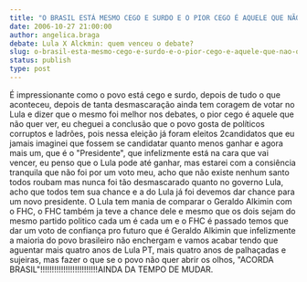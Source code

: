 ```yaml
---
title: "O BRASIL ESTÁ MESMO CEGO E SURDO E O PIOR CEGO É AQUELE QUE NÃO QUER VER".
date: 2006-10-27 21:00:00
author: angelica.braga
debate: Lula X Alckmin: quem venceu o debate?
slug: o-brasil-esta-mesmo-cego-e-surdo-e-o-pior-cego-e-aquele-que-nao-quer-ver
status: publish 
type: post
---
```


É impressionante como o povo está cego e surdo, depois de tudo o que aconteceu, depois de tanta desmascaração ainda tem coragem de votar no Lula e dizer que o mesmo foi melhor nos debates, o pior cego é aquele que não quer ver, eu cheguei a conclusão que o povo gosta de políticos corruptos e ladrões, pois nessa eleição já foram eleitos 2candidatos que eu jamais imaginei que fossem se candidatar quanto menos ganhar e agora mais um, que é o "Presidente", que infelizmente está na cara que vai vencer, eu penso que o Lula pode até ganhar, mas estarei com a consiência tranquila que não foi por um voto meu, acho que não existe nenhum santo todos roubam mas nunca foi tão desmascarado quanto no governo Lula, acho que todos tem sua chance e a do Lula já foi devemos dar chance para um novo presidente. O Lula tem mania de comparar o Geraldo Alkimin com o FHC, o FHC também ja teve a chance dele e mesmo que os dois sejam do mesmo partido politico cada um é cada um e o FHC é passado temos que dar um voto de confiança pro futuro que é Geraldo Alkimin que infelizmente a maioria do povo brasileiro não enchergam e vamos acabar tendo que aguentar mais quatro anos de Lula PT, mais quatro anos de palhaçadas e sujeiras, mas fazer o que se o povo não quer abrir os olhos, "ACORDA BRASIL"!!!!!!!!!!!!!!!!!!!!!!!!!AINDA DA TEMPO DE MUDAR.
